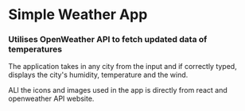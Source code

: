 # Simple Weather App

### Utilises OpenWeather API to fetch updated data of temperatures 

The application takes in any city from the input and if correctly typed, displays
the city's humidity, temperature and the wind.

ALl the icons and images used in the app is directly from react and openweather API website. 

